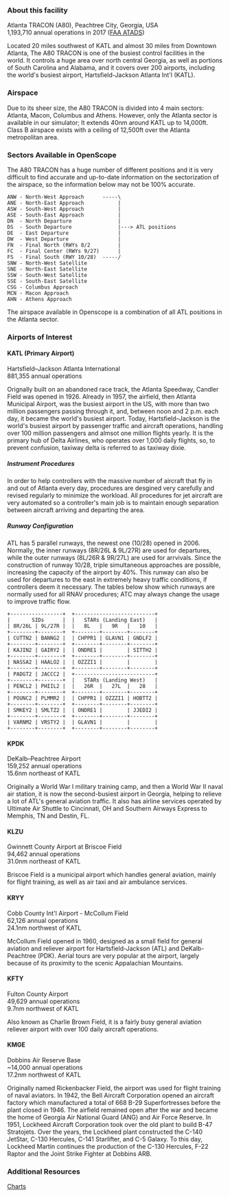 ### About this facility
Atlanta TRACON (A80), Peachtree City, Georgia, USA  
1,193,710 annual operations in 2017 ([FAA ATADS](https://aspm.faa.gov/opsnet/sys/Tracon.asp))

Located 20 miles southwest of KATL and almost 30 miles from Downtown Atlanta, The A80 TRACON is one of the busiest control facilities in the world. It controls a huge area over north central
Georgia, as well as portions of South Carolina and Alabama, and it covers over 200 airports, including the world's busiest airport, Hartsfield-Jackson Atlanta Int'l (KATL).

### Airspace
Due to its sheer size, the A80 TRACON is divided into 4 main sectors: Atlanta, Macon, Columbus and Athens. However, only the Atlanta sector is available in our simulator; It extends 40nm around KATL up to 14,000ft. Class B airspace exists with a ceiling of 12,500ft over the Atlanta metropolitan area.

### Sectors Available in OpenScope
The A80 TRACON has a huge number of different positions and it is very difficult to find accurate and up-to-date information on the sectorization of the airspace, so the information below may not be 100% accurate.
```
ANW - North-West Approach      -----\
ANE - North-East Approach           |
ASW - South-West Approach           |
ASE - South-East Approach           |
DN  - North Departure               |
DS  - South Departure               |---> ATL positions
DE  - East Departure                |
DW  - West Departure                |
FN  - Final North (RWYs 8/2         |
FC  - Final Center (RWYs 9/27)      |
FS  - Final South (RWY 10/28)  -----/
SNW - North-West Satellite
SNE - North-East Satellite
SSW - South-West Satellite
SSE - South-East Satellite
CSG - Columbus Approach
MCN - Macon Approach
AHN - Athens Approach
```
The airspace available in Openscope is a combination of all ATL positions in the Atlanta sector.

### Airports of Interest

#### KATL (Primary Airport)
Hartsfield–Jackson Atlanta International  
881,355 annual operations

Orignally built on an abandoned race track, the Atlanta Speedway, Candler Field was opened in 1926. Already in 1957, the airfield, then Atlanta Municipal Airport, was the busiest airport in the US, with more than two million passengers passing through it, and, between noon and 2 p.m. each day, it became the world's busiest airport. Today, Hartsfield–Jackson is the world's busiest airport by passenger traffic and aircraft operations, handling over 100 million passengers and almsot one million flights yearly. It is the primary hub of Delta Airlines, who operates over 1,000 daily flights, so, to prevent confusion, taxiway delta is referred to as taxiway dixie.

##### Instrument Procedures
In order to help controllers with the massive number of aircraft that fly in and out of Atlanta every day, procedures are desgined very carefully and revised regularly to minimize the workload. All procedures for jet aircraft are very automated so a controller's main job is to maintain enough separation between aircraft arriving and departing the area.

##### Runway Configuration
ATL has 5 parallel runways, the newest one (10/28) opened in 2006. Normally, the inner runways (8R/26L & 9L/27R) are used for departures, while the outer runways (8L/26R & 9R/27L) are used for arrvivals. Since the construction of runway 10/28, triple simultaneous approaches are possible, increasing the capacity of the airport by 40%. This runway can also be used for departures to the east in extremely heavy traffic conditions, if controllers deem it necessary. The tables below show which runways are normally used for all RNAV procedures; ATC may always change the usage to improve traffic flow.
```
+-----------------+  +--------------------------+
|       SIDs      |  |   STARs (Landing East)   |
| 8R/26L | 9L/27R |  |   8L   |   9R   |   10   |
+--------+--------+  +--------+--------+--------+
| CUTTN2 | BANNG2 |  | CHPPR1 | GLAVN1 | GNDLF2 |
+--------+--------+  +--------+--------+--------+
| KAJIN2 | GAIRY2 |  | ONDRE1 |        | SITTH2 |
+--------+--------+  +--------+--------+--------+
| NASSA2 | HAALO2 |  | OZZZI1 |        |        |
+--------+--------+  +--------+--------+--------+
| PADGT2 | JACCC2 |  +--------------------------+
+--------+--------+  |   STARs (Landing West)   |
| PENCL2 | PHIIL2 |  |   26R  |   27L  |   28   |
+--------+--------+  +--------+--------+--------+
| POUNC2 | PLMMR2 |  | CHPPR1 | OZZZI1 | HOBTT2 |
+--------+--------+  +--------+--------+--------+
| SMKEY2 | SMLTZ2 |  | ONDRE1 |        | JJEDI2 |
+--------+--------+  +--------+--------+--------+
| VARNM2 | VRSTY2 |  | GLAVN1 |        |        |
+--------+--------+  +--------+--------+--------+
```

#### KPDK
DeKalb–Peachtree Airport  
159,252 annual operations  
15.6nm northeast of KATL

Originally a World War I military training camp, and then a World War II naval air station, it is now the second-busiest airport in Georgia, helping to relieve a lot of ATL's general aviation traffic. It also has airline services operated by Ultimate Air Shuttle to Cincinnati, OH and Southern Airways Express to Memphis, TN and Destin, FL.

#### KLZU
Gwinnett County Airport at Briscoe Field  
94,462 annual operations  
31.0nm northeast of KATL

Briscoe Field is a municipal airport which handles general aviation, mainly for flight training, as well as air taxi and air ambulance services.

#### KRYY
Cobb County Int'l Airport - McCollum Field  
62,126 annual operations  
24.1nm northwest of KATL

McCollum Field opened in 1960, designed as a small field for general aviation and reliever airport for Hartsfield-Jackson (ATL) and DeKalb-Peachtree (PDK). Aerial tours are very popular at the airport, largely because of its proximity to the scenic Appalachian Mountains.

#### KFTY
Fulton County Airport  
49,629 annual operations  
9.7nm northwest of KATL

Also known as Charlie Brown Field, it is a fairly busy general aviation reliever airport with over 100 daily aircraft operations.

#### KMGE
Dobbins Air Reserve Base  
~14,000 annual operations  
17.2nm northwest of KATL

Originally named Rickenbacker Field, the airport was used for flight training of naval aviators. In 1942, the Bell Aircraft Corporation opened an aircraft factory which manufactured a total of 668 B-29 Superfortresses before the plant closed in 1946. The airfield remained open after the war and became the home of Georgia Air National Guard (ANG) and Air Force Reserve. In 1951, Lockheed Aircraft Corporation took over the old plant to build B-47 Stratojets. Over the years, the Lockheed plant constructed the C-140 JetStar, C-130 Hercules, C-141 Starlifter, and C-5 Galaxy. To this day, Lockheed Martin continues the production of the C-130 Hercules, F-22 Raptor and the Joint Strike Fighter at Dobbins ARB.

### Additional Resources
[Charts](https://skyvector.com/airport/ATL/Hartsfield-Jackson-Atlanta-International-Airport)

